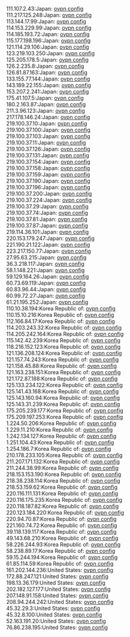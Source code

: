 111.107.2.43:Japan: [ovpn config](vpn/111_107_2_43.ovpn)  
111.217.125.248:Japan: [ovpn config](vpn/111_217_125_248.ovpn)  
113.144.17.99:Japan: [ovpn config](vpn/113_144_17_99.ovpn)  
114.153.229.99:Japan: [ovpn config](vpn/114_153_229_99.ovpn)  
114.185.193.72:Japan: [ovpn config](vpn/114_185_193_72.ovpn)  
115.177.198.196:Japan: [ovpn config](vpn/115_177_198_196.ovpn)  
121.114.29.106:Japan: [ovpn config](vpn/121_114_29_106.ovpn)  
123.219.103.250:Japan: [ovpn config](vpn/123_219_103_250.ovpn)  
125.205.178.5:Japan: [ovpn config](vpn/125_205_178_5.ovpn)  
126.2.235.8:Japan: [ovpn config](vpn/126_2_235_8.ovpn)  
126.81.87.163:Japan: [ovpn config](vpn/126_81_87_163.ovpn)  
133.155.77.144:Japan: [ovpn config](vpn/133_155_77_144.ovpn)  
143.189.22.155:Japan: [ovpn config](vpn/143_189_22_155.ovpn)  
153.207.2.241:Japan: [ovpn config](vpn/153_207_2_241.ovpn)  
175.41.107.5:Japan: [ovpn config](vpn/175_41_107_5.ovpn)  
180.2.163.87:Japan: [ovpn config](vpn/180_2_163_87.ovpn)  
211.3.96.123:Japan: [ovpn config](vpn/211_3_96_123.ovpn)  
217.178.146.24:Japan: [ovpn config](vpn/217_178_146_24.ovpn)  
219.100.37.10:Japan: [ovpn config](vpn/219_100_37_10.ovpn)  
219.100.37.100:Japan: [ovpn config](vpn/219_100_37_100.ovpn)  
219.100.37.103:Japan: [ovpn config](vpn/219_100_37_103.ovpn)  
219.100.37.11:Japan: [ovpn config](vpn/219_100_37_11.ovpn)  
219.100.37.126:Japan: [ovpn config](vpn/219_100_37_126.ovpn)  
219.100.37.131:Japan: [ovpn config](vpn/219_100_37_131.ovpn)  
219.100.37.154:Japan: [ovpn config](vpn/219_100_37_154.ovpn)  
219.100.37.158:Japan: [ovpn config](vpn/219_100_37_158.ovpn)  
219.100.37.159:Japan: [ovpn config](vpn/219_100_37_159.ovpn)  
219.100.37.190:Japan: [ovpn config](vpn/219_100_37_190.ovpn)  
219.100.37.196:Japan: [ovpn config](vpn/219_100_37_196.ovpn)  
219.100.37.200:Japan: [ovpn config](vpn/219_100_37_200.ovpn)  
219.100.37.224:Japan: [ovpn config](vpn/219_100_37_224.ovpn)  
219.100.37.29:Japan: [ovpn config](vpn/219_100_37_29.ovpn)  
219.100.37.74:Japan: [ovpn config](vpn/219_100_37_74.ovpn)  
219.100.37.81:Japan: [ovpn config](vpn/219_100_37_81.ovpn)  
219.100.37.87:Japan: [ovpn config](vpn/219_100_37_87.ovpn)  
219.114.36.101:Japan: [ovpn config](vpn/219_114_36_101.ovpn)  
220.153.179.247:Japan: [ovpn config](vpn/220_153_179_247.ovpn)  
221.190.21.122:Japan: [ovpn config](vpn/221_190_21_122.ovpn)  
223.217.150.77:Japan: [ovpn config](vpn/223_217_150_77.ovpn)  
27.95.63.215:Japan: [ovpn config](vpn/27_95_63_215.ovpn)  
36.3.218.117:Japan: [ovpn config](vpn/36_3_218_117.ovpn)  
58.1.148.221:Japan: [ovpn config](vpn/58_1_148_221.ovpn)  
59.129.164.26:Japan: [ovpn config](vpn/59_129_164_26.ovpn)  
60.73.69.119:Japan: [ovpn config](vpn/60_73_69_119.ovpn)  
60.83.96.44:Japan: [ovpn config](vpn/60_83_96_44.ovpn)  
60.99.72.27:Japan: [ovpn config](vpn/60_99_72_27.ovpn)  
61.21.195.252:Japan: [ovpn config](vpn/61_21_195_252.ovpn)  
110.10.38.194:Korea Republic of: [ovpn config](vpn/110_10_38_194.ovpn)  
110.15.10.216:Korea Republic of: [ovpn config](vpn/110_15_10_216.ovpn)  
112.166.84.17:Korea Republic of: [ovpn config](vpn/112_166_84_17.ovpn)  
114.203.243.32:Korea Republic of: [ovpn config](vpn/114_203_243_32.ovpn)  
114.205.242.164:Korea Republic of: [ovpn config](vpn/114_205_242_164.ovpn)  
115.142.42.239:Korea Republic of: [ovpn config](vpn/115_142_42_239.ovpn)  
118.216.152.123:Korea Republic of: [ovpn config](vpn/118_216_152_123.ovpn)  
121.136.208.124:Korea Republic of: [ovpn config](vpn/121_136_208_124.ovpn)  
121.157.74.243:Korea Republic of: [ovpn config](vpn/121_157_74_243.ovpn)  
121.158.45.88:Korea Republic of: [ovpn config](vpn/121_158_45_88.ovpn)  
121.163.238.151:Korea Republic of: [ovpn config](vpn/121_163_238_151.ovpn)  
121.172.87.188:Korea Republic of: [ovpn config](vpn/121_172_87_188.ovpn)  
125.133.234.122:Korea Republic of: [ovpn config](vpn/125_133_234_122.ovpn)  
125.141.43.168:Korea Republic of: [ovpn config](vpn/125_141_43_168.ovpn)  
125.143.160.94:Korea Republic of: [ovpn config](vpn/125_143_160_94.ovpn)  
125.143.31.239:Korea Republic of: [ovpn config](vpn/125_143_31_239.ovpn)  
175.205.239.177:Korea Republic of: [ovpn config](vpn/175_205_239_177.ovpn)  
175.209.197.253:Korea Republic of: [ovpn config](vpn/175_209_197_253.ovpn)  
1.224.50.206:Korea Republic of: [ovpn config](vpn/1_224_50_206.ovpn)  
1.229.11.210:Korea Republic of: [ovpn config](vpn/1_229_11_210.ovpn)  
1.242.134.127:Korea Republic of: [ovpn config](vpn/1_242_134_127.ovpn)  
1.251.104.43:Korea Republic of: [ovpn config](vpn/1_251_104_43.ovpn)  
1.254.186.7:Korea Republic of: [ovpn config](vpn/1_254_186_7.ovpn)  
210.178.233.105:Korea Republic of: [ovpn config](vpn/210_178_233_105.ovpn)  
211.207.171.132:Korea Republic of: [ovpn config](vpn/211_207_171_132.ovpn)  
211.244.38.99:Korea Republic of: [ovpn config](vpn/211_244_38_99.ovpn)  
218.153.153.190:Korea Republic of: [ovpn config](vpn/218_153_153_190.ovpn)  
218.38.238.114:Korea Republic of: [ovpn config](vpn/218_38_238_114.ovpn)  
218.53.159.62:Korea Republic of: [ovpn config](vpn/218_53_159_62.ovpn)  
220.116.111.131:Korea Republic of: [ovpn config](vpn/220_116_111_131.ovpn)  
220.116.175.235:Korea Republic of: [ovpn config](vpn/220_116_175_235.ovpn)  
220.118.187.82:Korea Republic of: [ovpn config](vpn/220_118_187_82.ovpn)  
220.123.184.220:Korea Republic of: [ovpn config](vpn/220_123_184_220.ovpn)  
220.94.70.87:Korea Republic of: [ovpn config](vpn/220_94_70_87.ovpn)  
221.160.74.72:Korea Republic of: [ovpn config](vpn/221_160_74_72.ovpn)  
39.118.139.117:Korea Republic of: [ovpn config](vpn/39_118_139_117.ovpn)  
49.143.68.210:Korea Republic of: [ovpn config](vpn/49_143_68_210.ovpn)  
58.226.244.93:Korea Republic of: [ovpn config](vpn/58_226_244_93.ovpn)  
58.238.89.17:Korea Republic of: [ovpn config](vpn/58_238_89_17.ovpn)  
59.15.244.194:Korea Republic of: [ovpn config](vpn/59_15_244_194.ovpn)  
61.85.114.59:Korea Republic of: [ovpn config](vpn/61_85_114_59.ovpn)  
161.202.144.236:United States: [ovpn config](vpn/161_202_144_236.ovpn)  
172.88.247.121:United States: [ovpn config](vpn/172_88_247_121.ovpn)  
198.13.36.179:United States: [ovpn config](vpn/198_13_36_179.ovpn)  
202.182.127.177:United States: [ovpn config](vpn/202_182_127_177.ovpn)  
207.148.91.158:United States: [ovpn config](vpn/207_148_91_158.ovpn)  
208.94.244.242:United States: [ovpn config](vpn/208_94_244_242.ovpn)  
45.32.29.3:United States: [ovpn config](vpn/45_32_29_3.ovpn)  
45.32.8.100:United States: [ovpn config](vpn/45_32_8_100.ovpn)  
52.163.191.20:United States: [ovpn config](vpn/52_163_191_20.ovpn)  
76.86.238.195:United States: [ovpn config](vpn/76_86_238_195.ovpn)  
